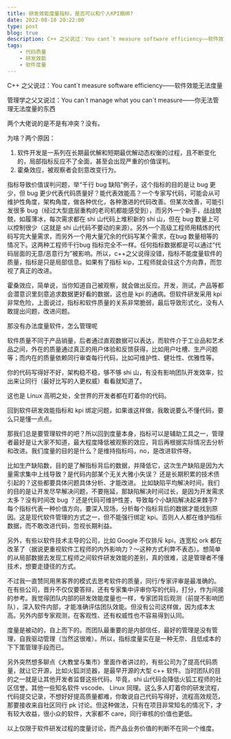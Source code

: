 ```yaml
---
title: 研发效能度量指标，是否可以和个人KPI捆绑?
date: 2022-08-10 20:22:00
type: post
blog: true
description: C++ 之父说过：You cant´t measure software efficiency——软件效能无法度量，管理学之父又说过：You can´t manage what you can´t measure——你无法管理无法度量的东西
tags:
    - 代码质量
    - 研发效能
    - 软件度量
---
```


C++ 之父说过：You cant´t measure software efficiency——软件效能无法度量

管理学之父又说过：You can´t manage what you can´t measure——你无法管理无法度量的东西

两个大佬说的是不是有冲突？没有。


为啥？两个原因：


1. 软件开发是一系列在长期最优解和短期最优解动态权衡的过程，且不断变化的，局部指标反应不了全面，甚至会出现严重的价值误判。
2. 霍桑效应，被观察者会刻意改变行为。

指标导致价值误判问题，举“千行 bug 缺陷”例子，这个指标的目的是让 bug 更少，但 bug 更少代表代码质量好？能代表效能高？一个专家写代码，可能会从可维护性角度，架构角度，做各种优化，各种激进的代码改善。但某次改善，可能引发很多 bug（经过大型底层重构的老司机都能感受到），而另外一个新手，战战兢兢，如履薄冰，每次需求都在 shi 山代码上堆积新的 shi 山，但在 bug 数量上可以控制很少（这就是 shi 山代码不要动的来源）。另外一个高级工程师用精炼的代码写完大量需求，而另外一个用大量冗余的代码写某个需求，在bug 数量相等的情况下。这两种工程师千行bug 指标完全不一样。任何指标数据都是可以通过“代码层面的无意/恶意行为”被影响。所以，c++之父说得没错，指标不能度量软件的质量，指标是只是局部信息。如果有了指标 kip，工程师就会往这个方向靠，而忽视了真正的改进。

霍桑效应，简单说，当你知道自己被观察，就会做出反应。开发，测试，产品等都会潜意识里刻意追求数据更好看的数据，这也是 kpi 的通病。但软件研发采用 kpi 非常危险，上面说过，指标和软件质量的关系非常脆弱，最后导致形式化，没有人敢提出问题，改进问题。

那没有办法度量软件，怎么管理呢

软件质量不同于产品销量，后者通过直观数据可以表达，而软件介于工业品和艺术品之间，外在的质量通过真正的用户体验和反馈获得，比如用户吐槽、生产问题等；而内在的质量依赖同行审查每行代码，比如可维护性、健壮性、优雅性等。

你的代码写得好不好，架构稳不稳，够不够 shi 山，有没有影响团队开发效率，拉出来让同行（最好比写的人更权威）看看就知道了。

这也是 Linux 高明之处，全世界的开发者都在盯着你的代码。

回到软件研发效能指标和 kpi 绑定问题，如果谁这样做，我敢说要么不懂代码，要么只是懂一点点。

那我们总是要管理软件的吧？所以回到度量本身，指标可以是辅助工具之一，管理者最好是让大家不知道，最大程度降低被观察的效应，背后再根据实际情况去分析和改进。我们度量的目的是什么？是维持指标吗，no，是改进软件呀。

比如生产缺陷数，目的是了解指标背后的数据，并降低它，这次生产缺陷是因为大量需求集中上线导致？是代码内部某个无关大雅小失误？ 还是长期积累的技术债引起的？这些都要具体问题具体分析、才能改进。 比如缺陷平均解决时间，我们的目的是让开发尽早解决问题，不要拖延，那缺陷解决时间过长，是因为开发需求太多？没有时间改 bug ？还是代码可维护性差，导致每个小缺陷解决起来棘手? 每个指标代表一种价值方向，要深入现场，分析每个指标背后的数据才能找到原因。这是现代软件管理的方式之一，但不能强行绑定 kpi。否则人人都在维护指标数据，而不敢改进代码，忽视长期利益。

另外，有些以软件技术主导的公司，比如 Google 不仅排斥 kpi，连宽松 ork 都在改革了（据说更重视软件工程师的内外影响力？～这种方式利弊不表态）。想简单的从局部数据去发现工程师之间软件研发效能的差别，真的很难，这是管理者不懂技术，想要走捷径的方式。


不过我一直赞同用黑客界的模式去思考软件的质量，同行/专家评审是最准确的。在有些公司，晋升不仅仅要答辩，还有专家集中评审你写的代码，打分，作为间接的参考。我觉得团队内部的研发效能度量也一样，专家团背后观测（前提不影响团队），深入软件内部，才能准确评估团队效能。但没有公司这样做，因为成本太高。另外内部专家观测，在客观性、还有权威性也不容易得到认同。


度量是被动的，自上而下的。而团队最重要的是内部信任，最好的管理是没有管理，自我驱动管理（当然这很难）。所以，指标度量实在是一种无奈、且低成本的下下策管理手段而已。

另外突然想多聊点《大教堂与集市》里面作者讲过的，有些公司为了提高代码质量，就让它开源，比如火狐浏览器，是最早开源的大型 c++ 软件。当时团队的目的之一就是让其他开发者监督这些代码，毕竟，shi 山代码会降低火狐工程师的社区信誉。其他一些知名软件 vscode、 Linux 同理。这么多人盯着你的研发流程，代码提交记录，不想好好提高质量都难，你敢说自己代码写得好，流程高效规范，那要接收来自社区同行 pk 讨论。但这种做法，只有在项目非常知名的情况下，才有较大收益，很小众的软件，大家都不 care，同行审核的价值也更低。



以上仅限于软件研发过程的度量讨论，而产品业务价值的判断不在同一个维度。

